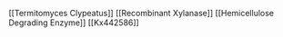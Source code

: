 [[Termitomyces Clypeatus]]
[[Recombinant Xylanase]]
[[Hemicellulose Degrading Enzyme]]
[[Kx442586]]
